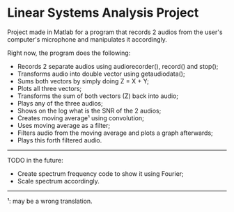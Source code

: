 # Linear Systems Analysis Project

Project made in Matlab for a program that records 2 audios from the user's computer's microphone and manipulates it accordingly.

Right now, the program does the following:
- Records 2 separate audios using audiorecorder(), record() and stop();
- Transforms audio into double vector using getaudiodata();
- Sums both vectors by simply doing Z = X + Y;
- Plots all three vectors;
- Transforms the sum of both vectors (Z) back into audio;
- Plays any of the three audios;
- Shows on the log what is the SNR of the 2 audios;
- Creates moving average¹ using convolution;
- Uses moving average as a filter;
- Filters audio from the moving average and plots a graph afterwards;
- Plays this forth filtered audio.

----

TODO in the future:
- Create spectrum frequency code to show it using Fourier;
- Scale spectrum accordingly.

----
¹: may be a wrong translation.
